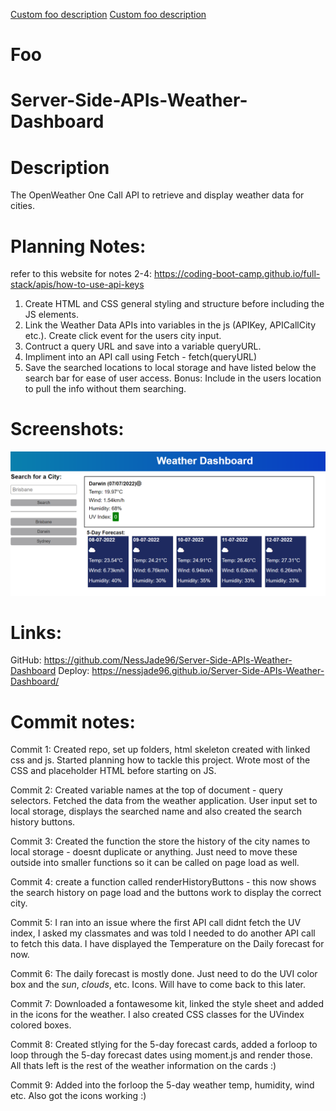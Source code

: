 [Custom foo description](#foo)
[Custom foo description](#description)

# Foo

# Server-Side-APIs-Weather-Dashboard

# Description

The OpenWeather One Call API to retrieve and display weather data for cities.

# Planning Notes:

refer to this website for notes 2-4: https://coding-boot-camp.github.io/full-stack/apis/how-to-use-api-keys

1.  Create HTML and CSS general styling and structure before including the JS elements.
2.  Link the Weather Data APIs into variables in the js (APIKey, APICallCity etc.). Create click event for the users city input.
3.  Contruct a query URL and save into a variable queryURL.
4.  Impliment into an API call using Fetch - fetch(queryURL)
5.  Save the searched locations to local storage and have listed below the search bar for ease of user access.
    Bonus: Include in the users location to pull the info without them searching.

# Screenshots:

![Finished product](./assets/images/FinalProduct.PNG)

# Links:

GitHub: https://github.com/NessJade96/Server-Side-APIs-Weather-Dashboard
Deploy: https://nessjade96.github.io/Server-Side-APIs-Weather-Dashboard/

# Commit notes:

Commit 1:
Created repo, set up folders, html skeleton created with linked css and js. Started planning how to tackle this project. Wrote most of the CSS and placeholder HTML before starting on JS.

Commit 2:
Created variable names at the top of document - query selectors. Fetched the data from the weather application. User input set to local storage, displays the searched name and also created the search history buttons.

Commit 3:
Created the function the store the history of the city names to local storage - doesnt duplicate or anything. Just need to move these outside into smaller functions so it can be called on page load as well.

Commit 4:
create a function called renderHistoryButtons - this now shows the search history on page load and the buttons work to display the correct city.

Commit 5:
I ran into an issue where the first API call didnt fetch the UV index, I asked my classmates and was told I needed to do another API call to fetch this data. I have displayed the Temperature on the Daily forecast for now.

Commit 6:
The daily forecast is mostly done. Just need to do the UVI color box and the _sun_, _clouds_, etc. Icons. Will have to come back to this later.

Commit 7:
Downloaded a fontawesome kit, linked the style sheet and added in the icons for the weather. I also created CSS classes for the UVindex colored boxes.

Commit 8:
Created stlying for the 5-day forecast cards, added a forloop to loop through the 5-day forecast dates using moment.js and render those. All thats left is the rest of the weather information on the cards :)

Commit 9:
Added into the forloop the 5-day weather temp, humidity, wind etc. Also got the icons working :)
